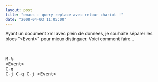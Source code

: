 ```yaml
---
layout: post
title: "emacs : query replace avec retour chariot !"
date: "2008-04-03 11:05:00"
---
```

Ayant un document xml avec plein de données, je souhaite séparer les blocs "&lt;Event&gt;<event>" pour mieux distinguer. Voici comment faire...<br /><br /></event><br /><pre>M-%<br />&lt;Event&gt;<br /><event>C-q C-j C-q C-j </event>&lt;Event&gt;<br /><br /><br /></pre>
